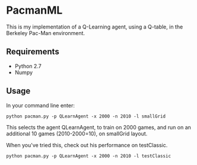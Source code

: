# PacmanML
This is my implementation of a Q-Learning agent, using a Q-table, in the Berkeley Pac-Man environment.
## Requirements

* Python 2.7
* Numpy

## Usage
In your command line enter:

```python pacman.py -p QLearnAgent -x 2000 -n 2010 -l smallGrid```

This selects the agent QLearnAgent, to train on 2000 games, and run on an additional 10 games (2010-2000=10), on smallGrid layout.

When you've tried this, check out his performance on testClassic.

```python pacman.py -p QLearnAgent -x 2000 -n 2010 -l testClassic```
